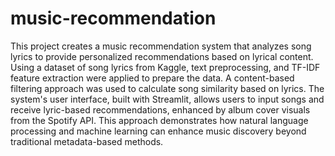 # music-recommendation
This project creates a music recommendation system that analyzes song lyrics to provide personalized recommendations based on lyrical content.
Using a dataset of song lyrics from Kaggle, text preprocessing, and TF-IDF feature extraction were applied to prepare the data. A content-based filtering approach was used to calculate song similarity based on lyrics.
The system's user interface, built with Streamlit, allows users to input songs and receive lyric-based recommendations, enhanced by album cover visuals from the Spotify API.
This approach demonstrates how natural language processing and machine learning can enhance music discovery beyond traditional metadata-based methods.
